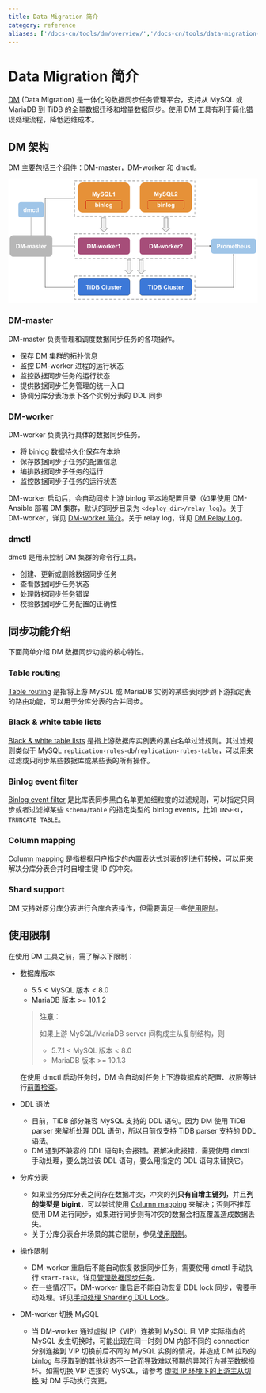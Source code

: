 ```yaml
---
title: Data Migration 简介
category: reference
aliases: ['/docs-cn/tools/dm/overview/','/docs-cn/tools/data-migration-overview/']
---
```


# Data Migration 简介

[DM](https://github.com/pingcap/dm) (Data Migration) 是一体化的数据同步任务管理平台，支持从 MySQL 或 MariaDB 到 TiDB 的全量数据迁移和增量数据同步。使用 DM 工具有利于简化错误处理流程，降低运维成本。

## DM 架构

DM 主要包括三个组件：DM-master，DM-worker 和 dmctl。

![Data Migration architecture](/media/dm-architecture.png)

### DM-master

DM-master 负责管理和调度数据同步任务的各项操作。

- 保存 DM 集群的拓扑信息
- 监控 DM-worker 进程的运行状态
- 监控数据同步任务的运行状态
- 提供数据同步任务管理的统一入口
- 协调分库分表场景下各个实例分表的 DDL 同步

### DM-worker

DM-worker 负责执行具体的数据同步任务。

- 将 binlog 数据持久化保存在本地
- 保存数据同步子任务的配置信息
- 编排数据同步子任务的运行
- 监控数据同步子任务的运行状态

DM-worker 启动后，会自动同步上游 binlog 至本地配置目录（如果使用 DM-Ansible 部署 DM 集群，默认的同步目录为 `<deploy_dir>/relay_log`）。关于 DM-worker，详见 [DM-worker 简介](/v3.0/reference/tools/data-migration/dm-worker-intro.md)。关于 relay log，详见 [DM Relay Log](/v3.0/reference/tools/data-migration/relay-log.md)。

### dmctl

dmctl 是用来控制 DM 集群的命令行工具。

- 创建、更新或删除数据同步任务
- 查看数据同步任务状态
- 处理数据同步任务错误
- 校验数据同步任务配置的正确性

## 同步功能介绍

下面简单介绍 DM 数据同步功能的核心特性。

### Table routing

[Table routing](/v3.0/reference/tools/data-migration/features/overview.md#table-routing) 是指将上游 MySQL 或 MariaDB 实例的某些表同步到下游指定表的路由功能，可以用于分库分表的合并同步。

### Black & white table lists

[Black & white table lists](/v3.0/reference/tools/data-migration/features/overview.md#black--white-table-lists) 是指上游数据库实例表的黑白名单过滤规则。其过滤规则类似于 MySQL `replication-rules-db`/`replication-rules-table`，可以用来过滤或只同步某些数据库或某些表的所有操作。

### Binlog event filter

[Binlog event filter](/v3.0/reference/tools/data-migration/features/overview.md#binlog-event-filter) 是比库表同步黑白名单更加细粒度的过滤规则，可以指定只同步或者过滤掉某些 `schema`/`table` 的指定类型的 binlog events，比如 `INSERT`，`TRUNCATE TABLE`。

### Column mapping

[Column mapping](/v3.0/reference/tools/data-migration/features/overview.md#column-mapping) 是指根据用户指定的内置表达式对表的列进行转换，可以用来解决分库分表合并时自增主键 ID 的冲突。

### Shard support

DM 支持对原分库分表进行合库合表操作，但需要满足一些[使用限制](/v3.0/reference/tools/data-migration/features/shard-merge.md#使用限制)。

## 使用限制

在使用 DM 工具之前，需了解以下限制：

+ 数据库版本

    - 5.5 < MySQL 版本 < 8.0
    - MariaDB 版本 >= 10.1.2

    > **注意：**
    >
    > 如果上游 MySQL/MariaDB server 间构成主从复制结构，则
    >
    > - 5.7.1 < MySQL 版本 < 8.0
    > - MariaDB 版本 >= 10.1.3

    在使用 dmctl 启动任务时，DM 会自动对任务上下游数据库的配置、权限等进行[前置检查](/v3.0/reference/tools/data-migration/precheck.md)。

+ DDL 语法

    - 目前，TiDB 部分兼容 MySQL 支持的 DDL 语句。因为 DM 使用 TiDB parser 来解析处理 DDL 语句，所以目前仅支持 TiDB parser 支持的 DDL 语法。
    - DM 遇到不兼容的 DDL 语句时会报错。要解决此报错，需要使用 dmctl 手动处理，要么跳过该 DDL 语句，要么用指定的 DDL 语句来替换它。

+ 分库分表

    - 如果业务分库分表之间存在数据冲突，冲突的列**只有自增主键列**，并且**列的类型是 bigint**，可以尝试使用 [Column mapping](/v3.0/reference/tools/data-migration/features/overview.md#column-mapping) 来解决；否则不推荐使用 DM 进行同步，如果进行同步则有冲突的数据会相互覆盖造成数据丢失。
    - 关于分库分表合并场景的其它限制，参见[使用限制](/v3.0/reference/tools/data-migration/features/shard-merge.md#使用限制)。

+ 操作限制

    - DM-worker 重启后不能自动恢复数据同步任务，需要使用 dmctl 手动执行 `start-task`。详见[管理数据同步任务](/v3.0/reference/tools/data-migration/manage-tasks.md)。
    - 在一些情况下，DM-worker 重启后不能自动恢复 DDL lock 同步，需要手动处理。详见[手动处理 Sharding DDL Lock](/v3.0/reference/tools/data-migration/features/manually-handling-sharding-ddl-locks.md)。

+ DM-worker 切换 MySQL

    - 当 DM-worker 通过虚拟 IP（VIP）连接到 MySQL 且 VIP 实际指向的 MySQL 发生切换时，可能出现在同一时刻 DM 内部不同的 connection 分别连接到 VIP 切换前后不同的 MySQL 实例的情况，并造成 DM 拉取的 binlog 与获取到的其他状态不一致而导致难以预期的异常行为甚至数据损坏。如需切换 VIP 连接的 MySQL，请参考 [虚拟 IP 环境下的上游主从切换](/v3.0/reference/tools/data-migration/usage-scenarios/master-slave-switch.md#虚拟-IP-环境下的上游主从切换) 对 DM 手动执行变更。
